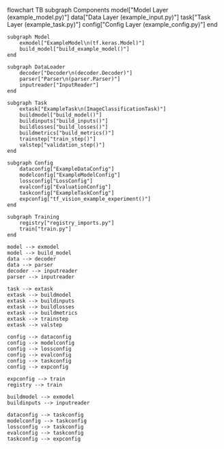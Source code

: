 flowchart TB
    subgraph Components
        model["Model Layer (example_model.py)"]
        data["Data Layer (example_input.py)"]
        task["Task Layer (example_task.py)"]
        config["Config Layer (example_config.py)"]
    end

    subgraph Model
        exmodel["ExampleModel\n(tf.keras.Model)"]
        build_model["build_example_model()"]
    end

    subgraph DataLoader
        decoder["Decoder\n(decoder.Decoder)"]
        parser["Parser\n(parser.Parser)"]
        inputreader["InputReader"]
    end

    subgraph Task
        extask["ExampleTask\n(ImageClassificationTask)"]
        buildmodel["build_model()"]
        buildinputs["build_inputs()"]
        buildlosses["build_losses()"]
        buildmetrics["build_metrics()"]
        trainstep["train_step()"]
        valstep["validation_step()"]
    end

    subgraph Config
        dataconfig["ExampleDataConfig"]
        modelconfig["ExampleModelConfig"]
        lossconfig["LossConfig"]
        evalconfig["EvaluationConfig"]
        taskconfig["ExampleTaskConfig"]
        expconfig["tf_vision_example_experiment()"]
    end

    subgraph Training
        registry["registry_imports.py"]
        train["train.py"]
    end

    model --> exmodel
    model --> build_model
    data --> decoder
    data --> parser
    decoder --> inputreader
    parser --> inputreader
    
    task --> extask
    extask --> buildmodel
    extask --> buildinputs
    extask --> buildlosses
    extask --> buildmetrics
    extask --> trainstep
    extask --> valstep
    
    config --> dataconfig
    config --> modelconfig
    config --> lossconfig
    config --> evalconfig
    config --> taskconfig
    config --> expconfig
    
    expconfig --> train
    registry --> train
    
    buildmodel --> exmodel
    buildinputs --> inputreader
    
    dataconfig --> taskconfig
    modelconfig --> taskconfig
    lossconfig --> taskconfig
    evalconfig --> taskconfig
    taskconfig --> expconfig
